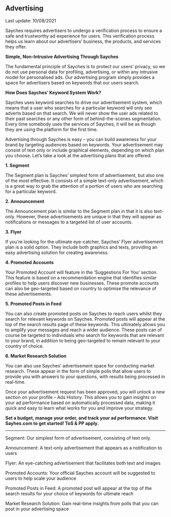 ## Advertising
Last update: 10/08/2021

Sayches requires advertisers to undergo a verification process to ensure a safe and trustworthy ad experience for users. This verification process helps us learn about our advertisers’ business, the products, and services they offer.


**Simple, Non-Intrusive Advertising Through Sayches**

The fundamental principle of Sayches is to protect our users’ privacy, so we do not use personal data for profiling, advertising, or within any intrusive model for personalised ads. Our advertising program simply provides a space for advertisers based on keywords that our users search.


**How Does Sayches’ Keyword System Work?**

Sayches uses keyword searches to drive our advertisement system, which means that a user who searches for a particular keyword will only see adverts based on that search. We will never show the user ads related to their past searches or any other form of behind-the-scenes segmentation. Every time somebody uses the services of Sayches, it will be as though they are using the platform for the first time.

Advertising through Sayches is easy – you can build awareness for your brand by targeting audiences based on keywords. Your advertisement may consist of text only or include graphical elements, depending on which plan you choose. Let’s take a look at the advertising plans that are offered:


**1. Segment**

The Segment plan is Sayches’ simplest form of advertisement, but also one of the most effective. It consists of a simple text-only advertisement, which is a great way to grab the attention of a portion of users who are searching for a particular keyword.


**2. Announcement**

The Announcement plan is similar to the Segment plan in that it is also text-only. However, these advertisements are unique in that they will appear as notifications or messages to a targeted list of user accounts.
 

**3. Flyer**

If you’re looking for the ultimate eye-catcher, Sayches’ Flyer advertisement plan is a solid option. They include both graphics and texts, providing an easy advertising solution for creating awareness.


**4. Promoted Accounts**

Your Promoted Account will feature in the ‘Suggestions For You’ section. This feature is based on a recommendation engine that identifies similar profiles to help users discover new businesses. These promote accounts can also be geo-targeted based on country to optimise the relevance of these advertisements.


**5. Promoted Posts in Feed**

You can also create promoted posts on Sayches to reach users whilst they search for relevant keywords on Sayches. Promoted posts will appear at the top of the search results page of these keywords. This ultimately allows you to amplify your messages and reach a wider audience. These posts can of course be targeted to individuals who search for keywords that are relevant to your brand, in addition to being geo-targeted to remain relevant to your country of choice.


**6. Market Research Solution**

You can also use Sayches’ advertisement space for conducting market research. These appear in the form of simple polls that allow users to provide you with answers to your questions, with results being processed in real-time.

Once your advertisement request has been approved, you will unlock a new section on your profile – Ads History. This allows you to gain insights on your ad performance based on automatically processed data, making it quick and easy to learn what works for you and improve your strategy.

  
**Set a budget, manage your order, and track your ad performance. Visit Sayhes.com to get started! ToS & PP apply.**
___
Segment: Our simplest form of advertisement, consisting of text only.

Announcement: A text-only advertisement that appears as a notification to users

Flyer: An eye-catching advertisement that facilitates both text and images

Promoted Accounts: Your official Sayches account will be suggested to users to help scale your audience

Promoted Posts in Feed: A promoted post will appear at the top of the search results for your choice of keywords for ultimate reach

Market Research Solution: Gain real-time insights from polls that you can post in your advertising space
